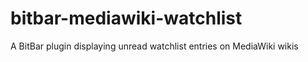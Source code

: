 # bitbar-mediawiki-watchlist
A BitBar plugin displaying unread watchlist entries on MediaWiki wikis
